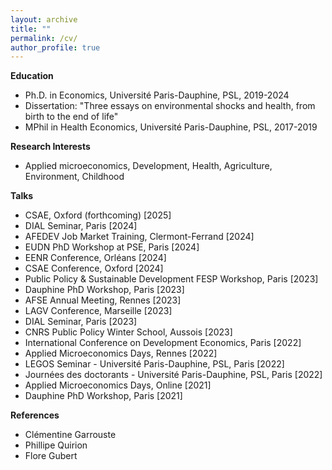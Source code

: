 ```yaml
---
layout: archive
title: ""
permalink: /cv/
author_profile: true
---
```


**Education**
* Ph.D. in Economics, Université Paris-Dauphine, PSL, 2019-2024
 * Dissertation: "Three essays on environmental shocks and health, from birth to the end of life"
* MPhil in Health Economics, Université Paris-Dauphine, PSL, 2017-2019
  
**Research Interests**
* Applied microeconomics, Development, Health, Agriculture, Environment, Childhood

**Talks**
- CSAE, Oxford (forthcoming) [2025]
- DIAL Seminar, Paris [2024]
- AFEDEV Job Market Training, Clermont-Ferrand [2024]
- EUDN PhD Workshop at PSE, Paris [2024]
- EENR Conference, Orléans [2024]
- CSAE Conference, Oxford [2024]
- Public Policy & Sustainable Development FESP Workshop, Paris [2023]
- Dauphine PhD Workshop, Paris [2023] 
- AFSE Annual Meeting, Rennes [2023]
- LAGV Conference, Marseille [2023]
- DIAL Seminar, Paris [2023]
- CNRS Public Policy Winter School, Aussois [2023]
- International Conference on Development Economics, Paris [2022]
- Applied Microeconomics Days, Rennes [2022]
- LEGOS Seminar - Université Paris-Dauphine, PSL, Paris [2022]
- Journées des doctorants - Université Paris-Dauphine, PSL, Paris [2022]
- Applied Microeconomics Days, Online [2021]
- Dauphine PhD Workshop, Paris [2021]

**References**
* Clémentine Garrouste 
* Phillipe Quirion 
* Flore Gubert 
